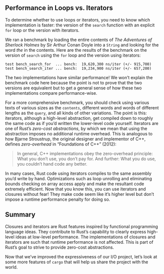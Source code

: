 <!-- Old headings. Do not remove or links may break. -->

<a id="comparing-performance-loops-vs-iterators"></a>

## Performance in Loops vs. Iterators

To determine whether to use loops or iterators, you need to know which
implementation is faster: the version of the `search` function with an explicit
`for` loop or the version with iterators.

We ran a benchmark by loading the entire contents of _The Adventures of
Sherlock Holmes_ by Sir Arthur Conan Doyle into a `String` and looking for the
word _the_ in the contents. Here are the results of the benchmark on the
version of `search` using the `for` loop and the version using iterators:

```text
test bench_search_for  ... bench:  19,620,300 ns/iter (+/- 915,700)
test bench_search_iter ... bench:  19,234,900 ns/iter (+/- 657,200)
```

The two implementations have similar performance! We won’t explain the
benchmark code here because the point is not to prove that the two versions
are equivalent but to get a general sense of how these two implementations
compare performance-wise.

For a more comprehensive benchmark, you should check using various texts of
various sizes as the `contents`, different words and words of different lengths
as the `query`, and all kinds of other variations. The point is this:
iterators, although a high-level abstraction, get compiled down to roughly the
same code as if you’d written the lower-level code yourself. Iterators are one
of Rust’s _zero-cost abstractions_, by which we mean that using the abstraction
imposes no additional runtime overhead. This is analogous to how Bjarne
Stroustrup, the original designer and implementor of C++, defines
_zero-overhead_ in “Foundations of C++” (2012):

> In general, C++ implementations obey the zero-overhead principle: What you
> don’t use, you don’t pay for. And further: What you do use, you couldn’t hand
> code any better.

In many cases, Rust code using iterators compiles to the same assembly you’d
write by hand. Optimizations such as loop unrolling and eliminating bounds
checking on array access apply and make the resultant code extremely efficient.
Now that you know this, you can use iterators and closures without fear! They
make code seem like it’s higher level but don’t impose a runtime performance
penalty for doing so.

## Summary

Closures and iterators are Rust features inspired by functional programming
language ideas. They contribute to Rust’s capability to clearly express
high-level ideas at low-level performance. The implementations of closures and
iterators are such that runtime performance is not affected. This is part of
Rust’s goal to strive to provide zero-cost abstractions.

Now that we’ve improved the expressiveness of our I/O project, let’s look at
some more features of `cargo` that will help us share the project with the
world.
